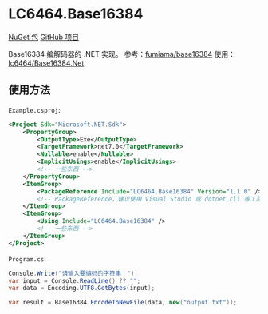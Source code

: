 # LC6464.Base16384

[NuGet 包](https://www.nuget.org/packages/LC6464.Base16384 "NuGet.Org")
[GitHub 项目](https://github.com/lc6464/LC6464.Base16384 "GitHub.Com")

Base16384 编解码器的 .NET 实现。
参考：[fumiama/base16384](https://github.com/fumiama/base16384 "GitHub: fumiama/base16384")
使用：[lc6464/Base16384.Net](https://github.com/lc6464/Base16384.Net "GitHub: lc6464/Base16384.Net")

## 使用方法
`Example.csproj`:
``` xml
﻿<Project Sdk="Microsoft.NET.Sdk">
	<PropertyGroup>
		<OutputType>Exe</OutputType>
		<TargetFramework>net7.0</TargetFramework>
		<Nullable>enable</Nullable>
		<ImplicitUsings>enable</ImplicitUsings>
		<!-- 一些东西 -->
	</PropertyGroup>
	<ItemGroup>
		<PackageReference Include="LC6464.Base16384" Version="1.1.0" />
		<!-- PackageReference，建议使用 Visual Studio 或 dotnet cli 等工具添加 -->
	</ItemGroup>
	<ItemGroup>
		<Using Include="LC6464.Base16384" />
		<!-- 一些东西 -->
	</ItemGroup>
</Project>
```

`Program.cs`:
``` csharp
Console.Write("请输入要编码的字符串：");
var input = Console.ReadLine() ?? "";
var data = Encoding.UTF8.GetBytes(input);

var result = Base16384.EncodeToNewFile(data, new("output.txt"));
```